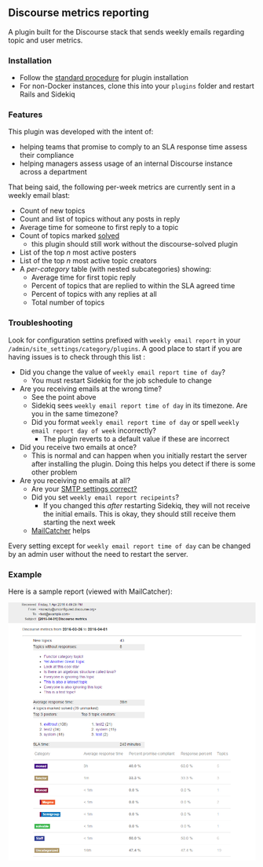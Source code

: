 ## Discourse metrics reporting

A plugin built for the Discourse stack that sends weekly emails regarding topic and user metrics.

### Installation

* Follow the [standard procedure](https://meta.discourse.org/t/install-a-plugin/19157) for plugin installation  
* For non-Docker instances, clone this into your `plugins` folder and restart Rails and Sidekiq  

### Features  

This plugin was developed with the intent of:

* helping teams that promise to comply to an SLA response time assess their compliance  
* helping managers assess usage of an internal Discourse instance across a department  

That being said, the following per-week metrics are currently sent in a weekly email blast: 

* Count of new topics
* Count and list of topics without any posts in reply  
* Average time for someone to first reply to a topic  
* Count of topics marked [solved](https://meta.discourse.org/t/discourse-solved-accepted-answer-plugin/30155)  
  - this plugin should still work without the discourse-solved plugin  
* List of the top *n* most active posters  
* List of the top *n* most active topic creators  
* A *per-category* table (with nested subcategories) showing:  
  - Average time for first topic reply  
  - Percent of topics that are replied to within the SLA agreed time  
  - Percent of topics with any replies at all  
  - Total number of topics  

### Troubleshooting

Look for configuration settins prefixed with `weekly email report` in your `/admin/site_settings/category/plugins`.  A good place to start if you are having issues is to check through this list : 

* Did you change the value of `weekly email report time of day`?
  - You must restart Sidekiq for the job schedule to change  
* Are you receiving emails at the wrong time?
  - See the point above  
  - Sidekiq sees `weekly email report time of day` in its timezone. Are you in the same timezone?
  - Did you format `weekly email report time of day` or spell `weekly email report day of week` incorrectly?  
    - The plugin reverts to a default value if these are incorrect  
* Did you receive two emails at once?  
  - This is normal and can happen when you initially restart the server after installing the plugin.  Doing this helps you detect if there is some other problem  
* Are you receiving no emails at all?  
  - Are your [SMTP settings correct?](https://meta.discourse.org/t/troubleshooting-email-on-a-new-discourse-install/16326/2)
  - Did you set `weekly email report recipeints`?
    - If you changed this *after* restarting Sidekiq, they will not receive the initial emails.  This is okay, they should still receive them starting the next week  
  - [MailCatcher](https://github.com/sj26/mailcatcher) helps

Every setting except for `weekly email report time of day` can be changed by an admin user without the need to restart the server.

### Example

Here is a sample report (viewed with MailCatcher):

![](screenshots/sample-report-1.png)